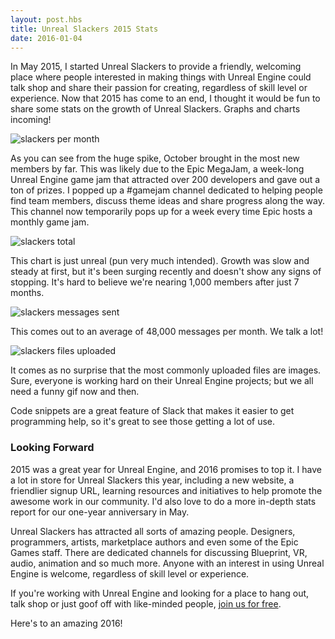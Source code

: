 ```yaml
---
layout: post.hbs
title: Unreal Slackers 2015 Stats
date: 2016-01-04
---
```


In May 2015, I started Unreal Slackers to provide a friendly, welcoming place where people interested in making things with Unreal Engine could talk shop and share their passion for creating, regardless of skill level or experience. Now that 2015 has come to an end, I thought it would be fun to share some stats on the growth of Unreal Slackers. Graphs and charts incoming!

![slackers per month](../../media/stats-2015-slackers-per-month-1.png)

As you can see from the huge spike, October brought in the most new members by far. This was likely due to the Epic MegaJam, a week-long Unreal Engine game jam that attracted over 200 developers and gave out a ton of prizes. I popped up a #gamejam channel dedicated to helping people find team members, discuss theme ideas and share progress along the way. This channel now temporarily pops up for a week every time Epic hosts a monthly game jam.

![slackers total](../../media/stats-2015-slackers-total.png)

This chart is just unreal (pun very much intended). Growth was slow and steady at first, but it's been surging recently and doesn't show any signs of stopping. It's hard to believe we're nearing 1,000 members after just 7 months.

![slackers messages sent](../../media/stats-2015-messages-sent.png)

This comes out to an average of 48,000 messages per month. We talk a lot!

![slackers files uploaded](../../media/stats-2015-files-uploaded.png)

It comes as no surprise that the most commonly uploaded files are images. Sure, everyone is working hard on their Unreal Engine projects; but we all need a funny gif now and then.

Code snippets are a great feature of Slack that makes it easier to get programming help, so it's great to see those getting a lot of use.

### Looking Forward
2015 was a great year for Unreal Engine, and 2016 promises to top it. I have a lot in store for Unreal Slackers this year, including a new website, a friendlier signup URL, learning resources and initiatives to help promote the awesome work in our community. I'd also love to do a more in-depth stats report for our one-year anniversary in May.

Unreal Slackers has attracted all sorts of amazing people. Designers, programmers, artists, marketplace authors and even some of the Epic Games staff. There are dedicated channels for discussing Blueprint, VR, audio, animation and so much more. Anyone with an interest in using Unreal Engine is welcome, regardless of skill level or experience.

If you're working with Unreal Engine and looking for a place to hang out, talk shop or just goof off with like-minded people, [join us for free](http://unrealslackers.org/).

Here's to an amazing 2016!

